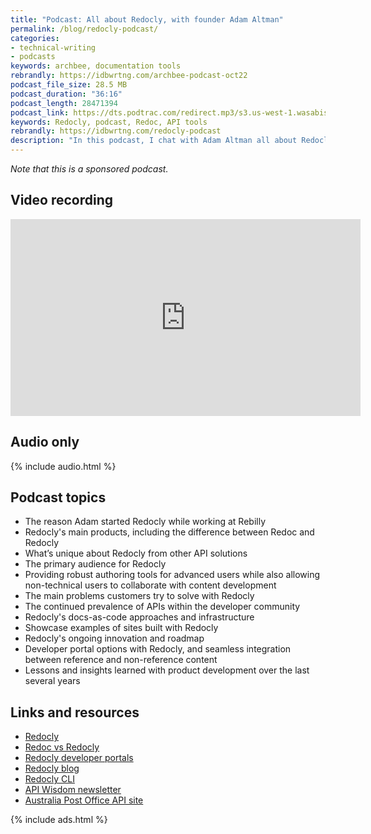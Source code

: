 ```yaml
---
title: "Podcast: All about Redocly, with founder Adam Altman"
permalink: /blog/redocly-podcast/
categories:
- technical-writing
- podcasts
keywords: archbee, documentation tools
rebrandly: https://idbwrtng.com/archbee-podcast-oct22
podcast_file_size: 28.5 MB
podcast_duration: "36:16"
podcast_length: 28471394
podcast_link: https://dts.podtrac.com/redirect.mp3/s3.us-west-1.wasabisys.com/idbwmedia.com/podcasts/adam_altman_redocly.mp3
keywords: Redocly, podcast, Redoc, API tools
rebrandly: https://idbwrtng.com/redocly-podcast
description: "In this podcast, I chat with Adam Altman all about Redocly, an authoring/publishing tool for creating API documentation. Topics we discuss include why he started Redocly, the approach to API doc tools, what explains the continued popularity of Redocly, the docs-as-code approach to API tooling, and more."
---
```


_Note that this is a sponsored podcast._

## Video recording

<iframe width="560" height="315" src="https://www.youtube.com/embed/3Ory7CjOIhE" title="YouTube video player" frameborder="0" allow="accelerometer; autoplay; clipboard-write; encrypted-media; gyroscope; picture-in-picture" allowfullscreen></iframe>

## Audio only

{% include audio.html %}

## Podcast topics

* The reason Adam started Redocly while working at Rebilly
* Redocly's main products, including the difference between Redoc and Redocly
* What’s unique about Redocly from other API solutions
* The primary audience for Redocly
* Providing robust authoring tools for advanced users while also allowing non-technical users to collaborate with content development
* The main problems customers try to solve with Redocly
* The continued prevalence of APIs within the developer community
* Redocly's docs-as-code approaches and infrastructure
* Showcase examples of sites built with Redocly
* Redocly's ongoing innovation and roadmap
* Developer portal options with Redocly, and seamless integration between reference and non-reference content
* Lessons and insights learned with product development over the last several years

## Links and resources

* [Redocly](https://redocly.com/)
* [Redoc vs Redocly](https://redocly.com/redoc-vs-reference/)
* [Redocly developer portals](https://redocly.com/portals/)
* [Redocly blog](https://redocly.com/blog/)
* [Redocly CLI](https://redocly.com/redocly-cli/)
* [API Wisdom newsletter](https://www.apiwisdom.com)
* [Australia Post Office API site](https://developers.auspost.com.au/apis)

{% include ads.html %}